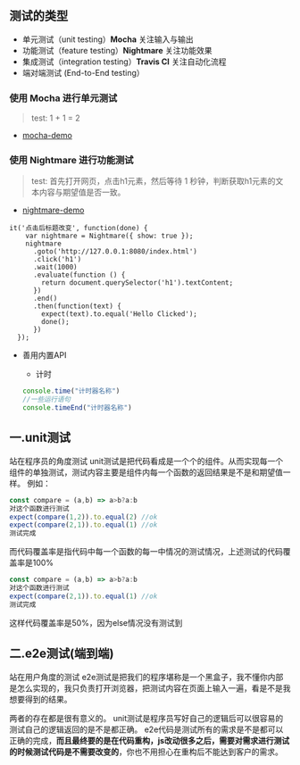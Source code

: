 ## 测试的类型

- 单元测试（unit testing）**Mocha** 关注输入与输出
- 功能测试（feature testing）**Nightmare** 关注功能效果
- 集成测试（integration testing）**Travis CI** 关注自动化流程
- 端对端测试 (End-to-End testing）

### 使用 Mocha 进行单元测试

> test: 1 + 1 = 2

- [mocha-demo](https://github.com/ruanyf/jstraining/tree/master/demos/mocha-demo)

### 使用 Nightmare 进行功能测试

> test: 首先打开网页，点击h1元素，然后等待 1 秒钟，判断获取h1元素的文本内容与期望值是否一致。

- [nightmare-demo](https://github.com/ruanyf/jstraining/tree/master/demos/nightmare-demo)

```
it('点击后标题改变', function(done) {
    var nightmare = Nightmare({ show: true });
    nightmare
      .goto('http://127.0.0.1:8080/index.html')
      .click('h1')
      .wait(1000)
      .evaluate(function () {
        return document.querySelector('h1').textContent;
      })
      .end()
      .then(function(text) {
        expect(text).to.equal('Hello Clicked');
        done();
      })
  });
```

+ 善用内置API

  + 计时

  ~~~js
  console.time("计时器名称")
  //一些运行语句
  console.timeEnd("计时器名称")
  ~~~




## 一.unit测试

站在程序员的角度测试
 unit测试是把代码看成是一个个的组件。从而实现每一个组件的单独测试，测试内容主要是组件内每一个函数的返回结果是不是和期望值一样。
 例如：



```jsx
const compare = (a,b) => a>b?a:b
对这个函数进行测试
expect(compare(1,2)).to.equal(2) //ok
expect(compare(2,1)).to.equal(1) //ok
测试完成
```

而代码覆盖率是指代码中每一个函数的每一中情况的测试情况，上述测试的代码覆盖率是100%



```jsx
const compare = (a,b) => a>b?a:b
对这个函数进行测试
expect(compare(2,1)).to.equal(1) //ok
测试完成
```

这样代码覆盖率是50%，因为else情况没有测试到

## 二.e2e测试(端到端)

站在用户角度的测试
 e2e测试是把我们的程序堪称是一个黑盒子，我不懂你内部是怎么实现的，我只负责打开浏览器，把测试内容在页面上输入一遍，看是不是我想要得到的结果。

两者的存在都是很有意义的。
 unit测试是程序员写好自己的逻辑后可以很容易的测试自己的逻辑返回的是不是都正确。
 e2e代码是测试所有的需求是不是都可以正确的完成，**而且最终要的是在代码重构，js改动很多之后，需要对需求进行测试的时候测试代码是不需要改变的**，你也不用担心在重构后不能达到客户的需求。



